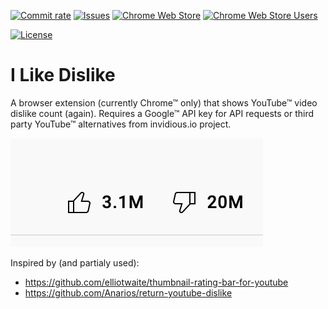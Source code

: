[![Commit rate](https://img.shields.io/github/commit-activity/m/savostin/i-like-dislike?label=Commits&style=flat)](https://github.com/savostin/i-like-dislike/commits/main)
[![Issues](https://img.shields.io/github/issues/savostin/i-like-dislike?style=flat&label=Issues)](https://github.com/savostin/i-like-dislike/issues)
[![Chrome Web Store](https://img.shields.io/chrome-web-store/stars/bmiibpmpaemfcmmfahdplnicjloofpoi?label=Chrome%20Rating&style=flat&logo=google)](https://chrome.google.com/webstore/detail/i-like-dislike/bmiibpmpaemfcmmfahdplnicjloofpoi/)
[![Chrome Web Store Users](https://img.shields.io/chrome-web-store/users/bmiibpmpaemfcmmfahdplnicjloofpoi?label=Chrome%20Users&style=flat&logo=google)](https://chrome.google.com/webstore/detail/i-like-dislike/bmiibpmpaemfcmmfahdplnicjloofpoi/)

[![License](https://img.shields.io/badge/License-GPLv3-blue.svg?style=flat)](https://github.com/savostin/i-like-dislike/blob/main/LICENSE)

# I Like Dislike
A browser extension (currently Chrome™ only) that shows YouTube™ video dislike count (again).
Requires a Google™ API key for API requests or third party YouTube™ alternatives from invidious.io project.

<img src="https://raw.githubusercontent.com/savostin/i-like-dislike/master/screen.png" />

Inspired by (and partialy used):
- https://github.com/elliotwaite/thumbnail-rating-bar-for-youtube
- https://github.com/Anarios/return-youtube-dislike
